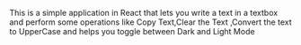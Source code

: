 This is a simple  application in React that  lets you write a text in a textbox and perform some operations like Copy Text,Clear the Text ,Convert the text to UpperCase and helps you toggle between Dark and Light Mode
